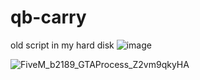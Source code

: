 # qb-carry

old script in my hard disk
![image](https://user-images.githubusercontent.com/89742984/149625408-c6f2cf4b-bf1b-439e-9421-0aa594ec82b5.png)



![FiveM_b2189_GTAProcess_Z2vm9qkyHA](https://user-images.githubusercontent.com/89742984/149625444-91ffe81d-dfd2-4d91-b5f8-45fcc04e4c35.png)
